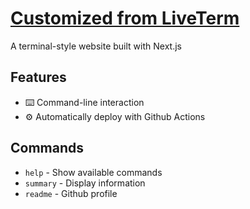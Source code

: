 # [Customized from LiveTerm](https://liveterm.vercel.app)

A terminal-style website built with Next.js

## Features

- ⌨️ Command-line interaction
- ⚙︎ Automatically deploy with Github Actions

## Commands

- `help` - Show available commands
- `summary` - Display information
- `readme` - Github profile
